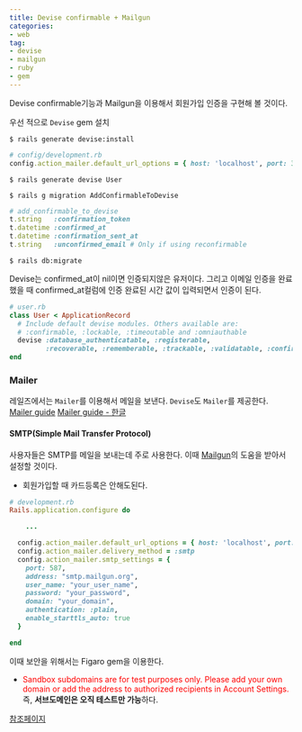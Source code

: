 ```yaml
---
title: Devise confirmable + Mailgun
categories:
- web
tag:
- devise
- mailgun
- ruby
- gem
---
```


Devise confirmable기능과 Mailgun을 이용해서 회원가입 인증을 구현해 볼 것이다.


우선 적으로 `Devise` gem 설치

```
$ rails generate devise:install
```

```ruby
# config/development.rb
config.action_mailer.default_url_options = { host: 'localhost', port: 3000 }
```

```
$ rails generate devise User
```

```
$ rails g migration AddConfirmableToDevise
```

``` ruby
# add_confirmable_to_devise
t.string   :confirmation_token
t.datetime :confirmed_at
t.datetime :confirmation_sent_at
t.string   :unconfirmed_email # Only if using reconfirmable
```

```
$ rails db:migrate
```

Devise는 confirmed_at이 nil이면 인증되지않은 유저이다. 그리고 이메일 인증을 완료했을 때 confirmed_at컬럼에 인증 완료된 시간 값이 입력되면서 인증이 된다.

```ruby
# user.rb
class User < ApplicationRecord
  # Include default devise modules. Others available are:
  # :confirmable, :lockable, :timeoutable and :omniauthable
  devise :database_authenticatable, :registerable,
         :recoverable, :rememberable, :trackable, :validatable, :confirmable
end
```

### Mailer

레일즈에서는 `Mailer`를 이용해서 메일을 보낸다. `Devise`도 `Mailer`를 제공한다.
[Mailer guide](http://guides.rubyonrails.org/action_mailer_basics.html)
[Mailer guide - 한글](http://guides.rorlab.org/action_mailer_basics.html)


#### SMTP(Simple Mail Transfer Protocol)

사용자들은 SMTP를 메일을 보내는데 주로 사용한다. 이때 [Mailgun](https://www.mailgun.com/)의 도움을 받아서 설정할 것이다.

- 회원가입할 때 카드등록은 안해도된다.

```ruby
# development.rb
Rails.application.configure do

	...

  config.action_mailer.default_url_options = { host: 'localhost', port: 3000 }
  config.action_mailer.delivery_method = :smtp
  config.action_mailer.smtp_settings = {
    port: 587,
    address: "smtp.mailgun.org",
    user_name: "your_user_name",
    password: "your_password",
    domain: "your_domain",
    authentication: :plain,
    enable_starttls_auto: true
  }

end
```

이때 보안을 위해서는 Figaro gem을 이용한다.

- <span style= "color: red;">Sandbox subdomains are for test purposes only. Please add your own domain or add the address to authorized recipients in Account Settings.</span> 즉, **서브도메인은 오직 테스트만 가능**하다.

[참조페이지]( https://medium.com/@bluesh55/devise-%EC%9D%B4%EB%A9%94%EC%9D%BC-%EC%9D%B8%EC%A6%9D-%EA%B5%AC%ED%98%84%ED%95%98%EA%B8%B0-a6b525ccabba
)